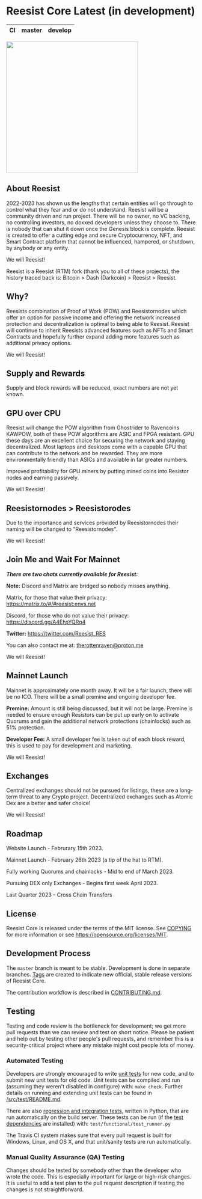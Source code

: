 Reesist Core Latest (in development)
===========================

|CI|master|develop|
|-|-|-|


<img src="https://i.imgur.com/m4OoW9M.png" width="350" height="350">


**About Reesist**
---------------

2022-2023 has shown us the lengths that certain entities will go through to control what they fear and or do not understand. Reesist will be a community driven and run project. There will be no owner, no VC backing, no controlling investors, no doxxed developers unless they choose to. There is nobody that can shut it down once the Genesis block is complete. Reesist is created to offer a cutting edge and secure Cryptocurrency, NFT, and Smart Contract platform that cannot be influenced, hampered, or shutdown, by anybody or any entity. 

We will Reesist!

Reesist is a Reesist (RTM) fork (thank you to all of these projects), the history traced back is: Bitcoin > Dash (Darkcoin) > Reesist > Reesist.

**Why?**
-----

Reesists combination of Proof of Work (POW) and Reesistornodes which offer an option for passive income and offering the network increased protection and decentralization is optimal to being able to Reesist. Reesist will continue to inherit Reesists advanced features such as NFTs and Smart Contracts and hopefully further expand adding more features such as additional privacy options.

We will Reesist!

**Supply and Rewards**
-------------------

Supply and block rewards will be reduced, exact numbers are not yet known.

**GPU over CPU**
--------------

Reesist will change the POW algorithm from Ghostrider to Ravencoins KAWPOW, both of these POW algorithms are ASIC and FPGA resistant. GPU these days are an excellent choice for securing the network and staying decentralized. Most laptops and desktops come with a capable GPU that can contribute to the network and be rewarded. They are more environmentally friendly than ASICs and available in far greater numbers.

Improved profitability for GPU miners by putting mined coins into Resistor nodes and earning passively.

We will Reesist!

**Reesistornodes > Reesistorodes**
------------------------

Due to the importance and services provided by Reesistornodes their naming will be changed to "Reesistornodes".

We will Reesist!

**Join Me and Wait For Mainnet**
------------------------------

***There are two chats currently available for Reesist:***

**Note:** Discord and Matrix are bridged so nobody misses anything.

Matrix, for those that value their privacy:
https://matrix.to/#/#reesist:envs.net

Discord, for those who do not value their privacy:
https://discord.gg/A4EhsYQRq4

**Twitter:** https://twitter.com/Reesist_RES

You can also contact me at: therottenraven@proton.me

We will Reesist!

**Mainnet Launch**
----------------

Mainnet is approximately one month away. It will be a fair launch, there will be no ICO. There will be a small premine and ongoing developer fee.

**Premine:** Amount is still being discussed, but it will not be large. Premine is needed to ensure enough Resistors can be put up early on to activate Quorums and gain the additional network protections (chainlocks) such as 51% protection.

**Developer Fee:** A small developer fee is taken out of each block reward, this is used to pay for development and marketing.

We will Reesist!

**Exchanges**
-----------

Centralized exchanges should not be pursued for listings, these are a long-term threat to any Crypto project. Decentralized exchanges such as Atomic Dex are a better and safer choice!

We will Reesist!

**Roadmap**
---------

Website Launch - Februrary 15th 2023.

Mainnet Launch - February 26th 2023 (a tip of the hat to RTM).

Fully working Quorums and chainlocks - Mid to end of March 2023.

Pursuing DEX only Exchanges - Begins first week April 2023.

Last Quarter 2023 - Cross Chain Transfers


License
-------

Reesist Core is released under the terms of the MIT license. See [COPYING](COPYING) for more
information or see https://opensource.org/licenses/MIT.

Development Process
-------------------

The `master` branch is meant to be stable. Development is done in separate branches.
[Tags](https://github.com/Reesist/reesist/tags) are created to indicate new official,
stable release versions of Reesist Core.

The contribution workflow is described in [CONTRIBUTING.md](CONTRIBUTING.md).

Testing
-------

Testing and code review is the bottleneck for development; we get more pull
requests than we can review and test on short notice. Please be patient and help out by testing
other people's pull requests, and remember this is a security-critical project where any mistake might cost people
lots of money.

### Automated Testing

Developers are strongly encouraged to write [unit tests](src/test/README.md) for new code, and to
submit new unit tests for old code. Unit tests can be compiled and run
(assuming they weren't disabled in configure) with: `make check`. Further details on running
and extending unit tests can be found in [/src/test/README.md](/src/test/README.md).

There are also [regression and integration tests](/test), written
in Python, that are run automatically on the build server.
These tests can be run (if the [test dependencies](/test) are installed) with: `test/functional/test_runner.py`

The Travis CI system makes sure that every pull request is built for Windows, Linux, and OS X, and that unit/sanity tests are run automatically.

### Manual Quality Assurance (QA) Testing

Changes should be tested by somebody other than the developer who wrote the
code. This is especially important for large or high-risk changes. It is useful
to add a test plan to the pull request description if testing the changes is
not straightforward.
